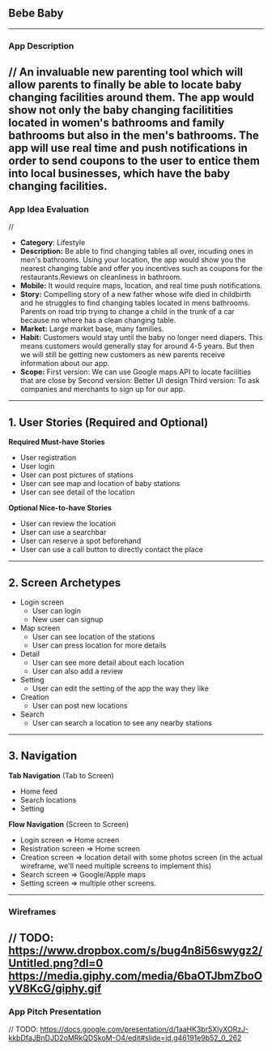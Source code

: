 ## Bebe Baby
---
 ### App Description
// An invaluable new parenting tool which will allow parents to finally be able to locate baby changing facilities around them. The app would show not only the baby changing facilitities located in women's bathrooms and family bathrooms but also in the men's bathrooms. The app will use real time and push notifications in order to send coupons to the user to entice them into local businesses, which have the baby changing facilities.
---
 ### App Idea Evaluation
// 
- **Category**: Lifestyle
- **Description:** Be able to find changing tables all over, incuding ones in men's bathrooms. Using your location, the app would show you the nearest changing table and offer you incentives such as coupons for the restaurants.Reviews on cleanliness in bathroom.
- **Mobile:** It would require maps, location, and real time push notifications.
- **Story:** Compelling story of a new father whose wife died in childbirth and he struggles to find changing tables located in mens bathrooms. Parents on road trip trying to change a child in the trunk of a car because no where has a clean changing table.
- **Market:** Large market base, many families.
- **Habit:** Customers would stay until the baby no longer need diapers. This means customers would generally stay for around 4-5 years. But then we will still be getting new customers as new parents receive information about our app. 
- **Scope:** First version: We can use Google maps API to locate facilities that are close by Second version: Better UI design Third version: To ask companies and merchants to sign up for our app.
---
## 1. User Stories (Required and Optional)

**Required Must-have Stories**

 * User registration
 * User login
 * User can post pictures of stations
 * User can see map and location of baby stations 
 * User can see detail of the location 


**Optional Nice-to-have Stories**

 * User can review the location 
 * User can use a searchbar
 * User can reserve a spot beforehand
 * User can use a call button to directly contact the place
---
## 2. Screen Archetypes

 * Login screen
   * User can login 
   * New user can signup
 * Map screen
   * User can see location of the stations 
   * User can press location for more details
 * Detail 
   * User can see more detail about each location
   * User can also add a review  
 * Setting 
   * User can edit the setting of the app the way they like
 * Creation 
   * User can post new locations
 * Search
   * User can search a location to see any nearby stations
---
## 3. Navigation

**Tab Navigation** (Tab to Screen)

 * Home feed
 * Search locations
 * Setting 

**Flow Navigation** (Screen to Screen)

 * Login screen => Home screen
 * Resistration screen => Home screen
 * Creation screen => location detail with some photos screen (in the actual wireframe, we'll need multiple screens to implement this)
 * Search screen => Google/Apple maps
 * Setting screen => multiple other screens.

 ---
 ### Wireframes
// TODO: https://www.dropbox.com/s/bug4n8i56swygz2/Untitled.png?dl=0
https://media.giphy.com/media/6baOTJbmZboOyV8KcG/giphy.gif
 ---
 ### App Pitch Presentation
// TODO: https://docs.google.com/presentation/d/1aaHK3br5XlyXORzJ-kkbDfaJBnDJD2oMRkQDSkoM-O4/edit#slide=id.g46191e9b52_0_262
